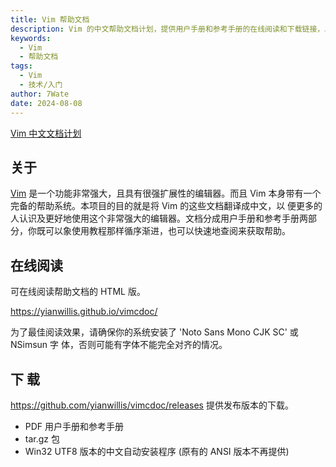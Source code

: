 ```yaml
---
title: Vim 帮助文档
description: Vim 的中文帮助文档计划，提供用户手册和参考手册的在线阅读和下载链接，以及字体和安装程序信息。
keywords:
  - Vim
  - 帮助文档
tags:
  - Vim
  - 技术/入门
author: 7Wate
date: 2024-08-08
---
```


[Vim 中文文档计划](https://github.com/yianwillis/vimcdoc)

## 关于

[Vim](https://www.vim.org/) 是一个功能非常强大，且具有很强扩展性的编辑器。而且 Vim 本身带有一个完备的帮助系统。本项目的目的就是将 Vim 的这些文档翻译成中文，以 便更多的人认识及更好地使用这个非常强大的编辑器。文档分成用户手册和参考手册两部 分，你既可以象使用教程那样循序渐进，也可以快速地查阅来获取帮助。

## 在线阅读

可在线阅读帮助文档的 HTML 版。

https://yianwillis.github.io/vimcdoc/

为了最佳阅读效果，请确保你的系统安装了 'Noto Sans Mono CJK SC' 或 NSimsun 字 体，否则可能有字体不能完全对齐的情况。

## 下 载

https://github.com/yianwillis/vimcdoc/releases 提供发布版本的下载。

- PDF 用户手册和参考手册
- tar.gz 包
- Win32 UTF8 版本的中文自动安装程序 (原有的 ANSI 版本不再提供)
